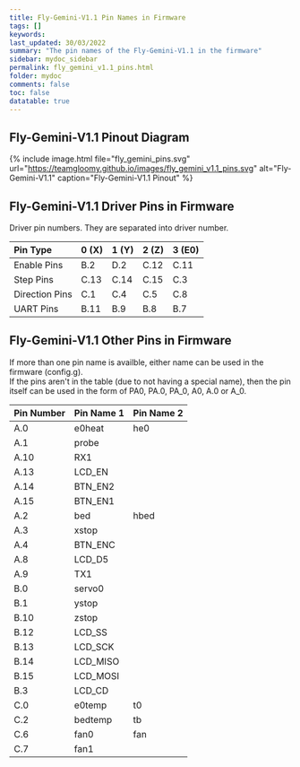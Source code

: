 ```yaml
---
title: Fly-Gemini-V1.1 Pin Names in Firmware
tags: []
keywords: 
last_updated: 30/03/2022
summary: "The pin names of the Fly-Gemini-V1.1 in the firmware"
sidebar: mydoc_sidebar
permalink: fly_gemini_v1.1_pins.html
folder: mydoc
comments: false
toc: false
datatable: true
---
```


## Fly-Gemini-V1.1 Pinout Diagram

{% include image.html file="fly_gemini_pins.svg" url="https://teamgloomy.github.io/images/fly_gemini_v1.1_pins.svg" alt="Fly-Gemini-V1.1" caption="Fly-Gemini-V1.1 Pinout" %}

## Fly-Gemini-V1.1 Driver Pins in Firmware

Driver pin numbers. They are separated into driver number.

<div class="datatable-begin"></div>

|Pin Type|0 (X)|1 (Y)|2 (Z)|3 (E0)|
| :------------- |:-------------|:-------------|:-------------|:-------------|
|Enable Pins|B.2|D.2|C.12|C.11|
|Step Pins|C.13|C.14|C.15|C.3|
|Direction Pins|C.1|C.4|C.5|C.8|
|UART Pins|B.11|B.9|B.8|B.7|

<div class="datatable-end"></div>

## Fly-Gemini-V1.1 Other Pins in Firmware 

If more than one pin name is availble, either name can be used in the firmware (config.g).  
If the pins aren't in the table (due to not having a special name), then the pin itself can be used in the form of PA0, PA.0, PA_0, A0, A.0 or A_0.  

<div class="datatable-begin"></div>

|Pin Number|Pin Name 1|Pin Name 2|
| :------------- |:-------------|:-------------|
|A.0|e0heat|he0|
|A.1|probe||
|A.10|RX1||
|A.13|LCD_EN||
|A.14|BTN_EN2||
|A.15|BTN_EN1||
|A.2|bed|hbed|
|A.3|xstop||
|A.4|BTN_ENC||
|A.8|LCD_D5||
|A.9|TX1||
|B.0|servo0||
|B.1|ystop||
|B.10|zstop||
|B.12|LCD_SS||
|B.13|LCD_SCK||
|B.14|LCD_MISO||
|B.15|LCD_MOSI||
|B.3|LCD_CD||
|C.0|e0temp|t0|
|C.2|bedtemp|tb|
|C.6|fan0|fan|
|C.7|fan1||

<div class="datatable-end"></div>